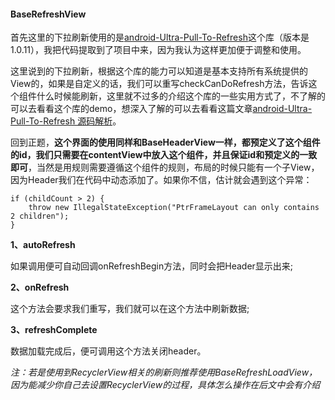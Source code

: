 #### BaseRefreshView

首先这里的下拉刷新使用的是[android-Ultra-Pull-To-Refresh](https://github.com/liaohuqiu/android-Ultra-Pull-To-Refresh)这个库（版本是1.0.11），我把代码提取到了项目中来，因为我认为这样更加便于调整和使用。

这里说到的下拉刷新，根据这个库的能力可以知道是基本支持所有系统提供的View的，如果是自定义的话，我们可以重写checkCanDoRefresh方法，告诉这个组件什么时候能刷新，这里就不过多的介绍这个库的一些实用方式了，不了解的可以去看看这个库的demo，想深入了解的可以去看看这篇文章[android-Ultra-Pull-To-Refresh 源码解析](http://p.codekk.com/blogs/detail/5595d64dd6459ae79349975a)。

回到正题，**这个界面的使用同样和BaseHeaderView一样，都预定义了这个组件的id，我们只需要在contentView中放入这个组件，并且保证id和预定义的一致即可**，当然是用规则需要遵循这个组件的规则，布局的时候只能有一个子View，因为Header我们在代码中动态添加了。如果你不信，估计就会遇到这个异常：

```
if (childCount > 2) {
    throw new IllegalStateException("PtrFrameLayout can only contains 2 children");
} 
```

**1、autoRefresh**

如果调用便可自动回调onRefreshBegin方法，同时会把Header显示出来;

**2、onRefresh**

这个方法会要求我们重写，我们就可以在这个方法中刷新数据;

**3、refreshComplete**

数据加载完成后，便可调用这个方法关闭header。

*注：若是使用到RecyclerView相关的刷新则推荐使用BaseRefreshLoadView，因为能减少你自己去设置RecyclerView的过程，具体怎么操作在后文中会有介绍*